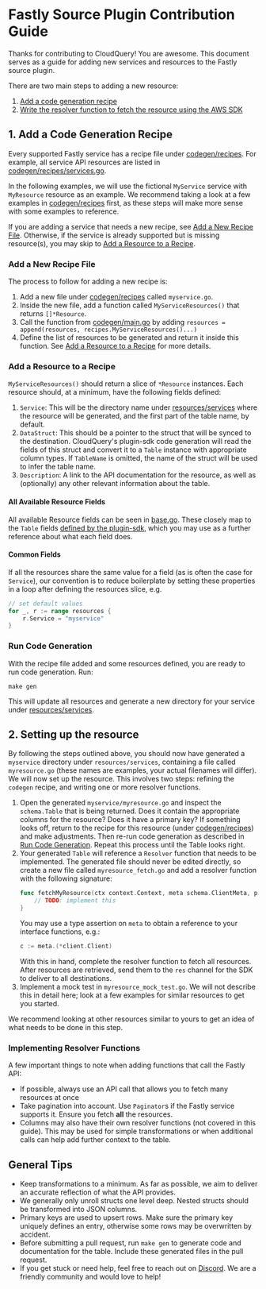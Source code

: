 # Fastly Source Plugin Contribution Guide

Thanks for contributing to CloudQuery! You are awesome. This document serves as a guide for adding new services and resources to the Fastly source plugin.

There are two main steps to adding a new resource:

1. [Add a code generation recipe](#1-add-a-code-generation-recipe)
2. [Write the resolver function to fetch the resource using the AWS SDK](#2-setting-up-the-resource)

## 1. Add a Code Generation Recipe

Every supported Fastly service has a recipe file under [codegen/recipes](codegen/recipes). For example, all service API resources are listed in [codegen/recipes/services.go](codegen/recipes/services.go). 

In the following examples, we will use the fictional `MyService` service with `MyResource` resource as an example. We recommend taking a look at a few examples in [codegen/recipes](codegen/recipes) first, as these steps will make more sense with some examples to reference. 

If you are adding a service that needs a new recipe, see [Add a New Recipe File](#add-a-new-recipe-file). Otherwise, if the service is already supported but is missing resource(s), you may skip to [Add a Resource to a Recipe](#add-a-resource-to-a-recipe).

### Add a New Recipe File

The process to follow for adding a new recipe is:

1. Add a new file under [codegen/recipes](codegen/recipes) called `myservice.go`.
2. Inside the new file, add a function called `MyServiceResources()` that returns `[]*Resource`.
3. Call the function from [codegen/main.go](codegen/main.go) by adding
   `resources = append(resources, recipes.MyServiceResources()...)`
4. Define the list of resources to be generated and return it inside this function. See
   [Add a Resource to a Recipe](#add-a-resource-to-a-recipe) for more details.

### Add a Resource to a Recipe

`MyServiceResources()` should return a slice of `*Resource` instances. Each resource should, at a minimum, have the following fields defined:

 1. `Service`: This will be the directory name under [resources/services](resources/services) where the resource will be generated, and the first part of the table name, by default.
 2. `DataStruct`: This should be a pointer to the struct that will be synced to the destination. CloudQuery's plugin-sdk code generation will read the fields of this struct and convert it to a `Table` instance with appropriate column types. If `TableName` is omitted, the name of the struct will be used to infer the table name.
 3. `Description`: A link to the API documentation for the resource, as well as (optionally) any other relevant information about the table.

#### All Available Resource Fields

All available Resource fields can be seen in [base.go](codegen/recipes/base.go). These closely map to the `Table` fields [defined by the plugin-sdk](https://github.com/cloudquery/plugin-sdk/blob/main/schema/table.go), which you may use as a further reference about what each field does.

#### Common Fields

If all the resources share the same value for a field (as is often the case for `Service`), our convention is to reduce boilerplate by setting these properties in a loop after defining the resources slice, e.g.

```go
// set default values
for _, r := range resources {
    r.Service = "myservice"
}
```

### Run Code Generation

With the recipe file added and some resources defined, you are ready to run code generation. Run:

```shell
make gen
```

This will update all resources and generate a new directory for your service under [resources/services](resources/services).

## 2. Setting up the resource

By following the steps outlined above, you should now have generated a `myservice` directory under `resources/services`, containing a file called `myresource.go` (these names are examples, your actual filenames will differ). We will now set up the resource. This involves two steps: refining the `codegen` recipe, and writing one or more resolver functions.

1. Open the generated `myservice/myresource.go` and inspect the `schema.Table` that is being returned. Does it contain the appropriate columns for the resource? Does it have a primary key? If something looks off, return to the recipe for this resource (under [codegen/recipes](codegen/recipes)) and make adjustments. Then re-run code generation as described in [Run Code Generation](#run-code-generation). Repeat this process until the Table looks right.
2. Your generated `Table` will reference a `Resolver` function that needs to be implemented. The generated file should never be edited directly, so create a new file called `myresource_fetch.go` and add a resolver function with the following signature:
   ```go
   func fetchMyResource(ctx context.Context, meta schema.ClientMeta, parent *schema.Resource, res chan<- interface{}) error {
       // TODO: implement this
   }
   ```
   You may use a type assertion on `meta` to obtain a reference to your interface functions, e.g.:
   ```go
   c := meta.(*client.Client)
   ```
   With this in hand, complete the resolver function to fetch all resources. After resources are retrieved, send them to the `res` channel for the SDK to deliver to all destinations.
3. Implement a mock test in `myresource_mock_test.go`. We will not describe this in detail here; look at a few examples for similar resources to get you started.

We recommend looking at other resources similar to yours to get an idea of what needs to be done in this step.  

### Implementing Resolver Functions

A few important things to note when adding functions that call the Fastly API:

- If possible, always use an API call that allows you to fetch many resources at once
- Take pagination into account. Use `Paginator`s if the Fastly service supports it. Ensure you fetch **all** the resources.
- Columns may also have their own resolver functions (not covered in this guide). This may be used for simple transformations or when additional calls can help add further context to the table.

## General Tips

- Keep transformations to a minimum. As far as possible, we aim to deliver an accurate reflection of what the API provides.
- We generally only unroll structs one level deep. Nested structs should be transformed into JSON columns. 
- Primary keys are used to upsert rows. Make sure the primary key uniquely defines an entry, otherwise some rows may be overwritten by accident. 
- Before submitting a pull request, run `make gen` to generate code and documentation for the table. Include these generated files in the pull request.
- If you get stuck or need help, feel free to reach out on [Discord](https://www.cloudquery.io/discord). We are a friendly community and would love to help!
